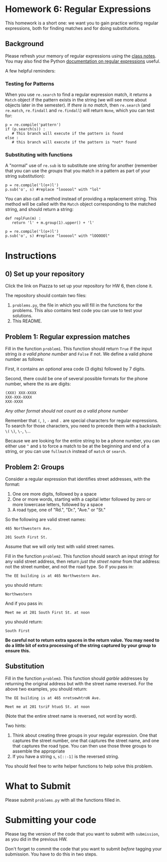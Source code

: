 # Homework 6: Regular Expressions

This homework is a short one: we want you to gain practice writing regular expressions, both for finding matches and for doing substitutions.

## Background

Please refresh your memory of regular expressions using the [class notes](https://engineering.purdue.edu/~milind/ece20875/2019fall/notes/lecture-10.pdf). You may also find the Python [documentation on regular expressions](https://docs.python.org/3.6/library/re.html) useful.

A few helpful reminders: 

### Testing for Patterns

When you use `re.search` to find a regular expression match, it returns a `Match` object if the pattern exists in the string (we will see more about objects later in the semester). If *there is no match*, then `re.search` (and `re.match`, `re.findall` and `re.findall`) will return `None`,  which you can test for:

```
p = re.compile('pattern')
if (p.search(s)) :
   # This branch will execute if the pattern is found
else :
   # this branch will execute if the pattern is *not* found
```

### Substituting with functions

A "normal" use of `re.sub` is to substitute one string for another (remember that you can use the *groups* that you match in a pattern as part of your string substitution):

```
p = re.compile('l(o+)l')
p.sub('o', s) #replace "loooool" with "lol"
```

You can also call a method instead of providing a replacement string. This method will be called with the `Match` object corresponding to the matched string, and should return a string:

```
def replFun(m) :
   return 'l' + m.group(1).upper() + 'l'
   
p = re.compile('l(o+)l')
p.sub('o', s) #replace "loooool" with "lOOOOOl"
```

# Instructions

## 0) Set up your repository

Click the link on Piazza to set up your repository for HW 6, then clone it.

The repository should contain two files:

1. `problems.py`, the file in which you will fill in the functions for the problems. This also contains test code you can use to test your solutions.
2. This README.

## Problem 1: Regular expression matches

Fill in the function `problem1`. This function should return `True` if the input string *is a valid phone number* and `False` if not. We define a valid phone number as follows:

First, it contains an *optional* area code (3 digits) followed by 7 digits.

Second, there could be one of several possible formats for the phone number, where the `X`s are digits:

```
(XXX) XXX-XXXX
XXX-XXX-XXXX
XXX-XXXX
```

*Any other format should not count as a valid phone number*

Remember that `(`, `)`, `-` and `.` are special characters for regular expressions. To search for those characters, you need to precede them with a backslash: `\(` `\)`, `\-`, `\.`.

Because we are looking for the entire string to be a phone number, you can either use `^` and `$` to force a match to be at the beginning and end of a string, or you can use `fullmatch` instead of `match` or `search`.

## Problem 2: Groups

Consider a regular expression that identifies street addresses, with the format:

1. One ore more digits, followed by a space
2. One or more words, starting with a capital letter followed by zero or more lowercase letters, followed by a space
3. A road type, one of "Rd.", "Dr.", "Ave." or "St."

So the following are valid street names:

`465 Northwestern Ave.`

`201 South First St.`

Assume that we will only test with valid street names.

Fill in the function `problem2`. This function should search an input stringt for any valid street address, then return *just the street name* from that address: not the street number, and not the road type. So if you pass in:

`The EE building is at 465 Northwestern Ave.`

you should return:

`Northwestern`

And if you pass in:

`Meet me at 201 South First St. at noon`

you should return:

`South First`

**Be careful not to return extra spaces in the return value. You may need to do a little bit of extra processing of the string captured by your group to ensure this.**

## Substitution

Fill in the function `problem3`. This function should *garble* addresses by returning the original address but with the street name reversed. For the above two examples, you should return:

`The EE building is at 465 nretsewhtroN Ave.`

`Meet me at 201 tsriF htuoS St. at noon`

(Note that the entire street name is reversed, not word by word).

Two hints:

1. Think about creating three groups in your regular expression. One that captures the street number, one that captures the street name, and one that captures the road type. You can then use those three groups to assemble the appropriate 
2. If you have a string `s`, `s[::-1]` is the reversed string.

You should feel free to write helper functions to help solve this problem.

# What to Submit

Please submit `problems.py` with all the functions filled in.

# Submitting your code

Please tag the version of the code that you want to submit with `submission`, as you did in the previous HW.

Don't forget to commit the code that you want to submit *before* tagging your submission. You have to do this in two steps.
